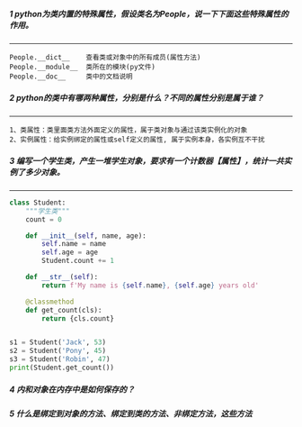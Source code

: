 ##### 1 python为类内置的特殊属性，假设类名为People，说一下下面这些特殊属性的作用。
___
    People.__dict__    查看类或对象中的所有成员(属性方法)
    People.__module__  类所在的模块(py文件)
    People.__doc__     类中的文档说明

##### 2 python的类中有哪两种属性，分别是什么？不同的属性分别是属于谁？
___
    1、类属性：类里面类方法外面定义的属性，属于类对象与通过该类实例化的对象
    2、实例属性：给实例绑定的属性或self定义的属性, 属于实例本身，各实例互不干扰

##### 3 编写一个学生类，产生一堆学生对象，要求有一个计数器【属性】，统计一共实例了多少对象。
___
```python
class Student:
    """学生类"""
    count = 0

    def __init__(self, name, age):
        self.name = name
        self.age = age
        Student.count += 1

    def __str__(self):
        return f'My name is {self.name}, {self.age} years old'

    @classmethod
    def get_count(cls):
        return {cls.count}


s1 = Student('Jack', 53)
s2 = Student('Pony', 45)
s3 = Student('Robin', 47)
print(Student.get_count())
```

##### 4 内和对象在内存中是如何保存的？


##### 5 什么是绑定到对象的方法、绑定到类的方法、非绑定方法，这些方法